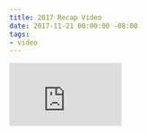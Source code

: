 ```yaml
---
title: 2017 Recap Video
date: 2017-11-21 00:00:00 -08:00
tags:
- video
---
```


<iframe width="200" height="112.5" src="https://www.youtube.com/embed/jxFILymVqF8?rel=0" frameborder="0" gesture="media" allow="encrypted-media" allowfullscreen></iframe>